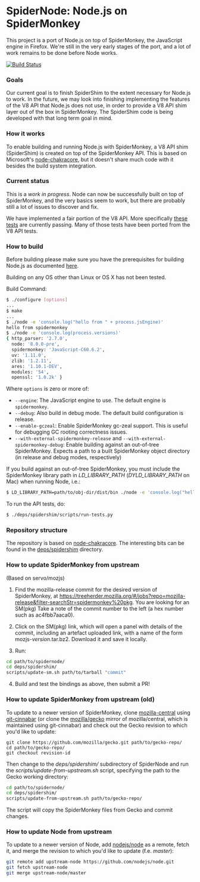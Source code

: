 SpiderNode: Node.js on SpiderMonkey
===
This project is a port of Node.js on top of SpiderMonkey, the JavaScript engine in Firefox. We're still in the very early stages of the port, and a lot of work remains to be done before Node works.

[![Build Status](https://travis-ci.org/mozilla/spidernode.svg?branch=master)](https://travis-ci.org/mozilla/spidernode)

### Goals
Our current goal is to finish SpiderShim to the extent necessary for Node.js to work.  In the future, we may look into finishing implementing the features of the V8 API that Node.js does not use, in order to provide a V8 API shim layer out of the box in SpiderMonkey.  The SpiderShim code is being developed with that long term goal in mind.

### How it works
To enable building and running Node.js with SpiderMonkey, a V8 API shim (SpiderShim) is created on top of the SpiderMonkey API.  This is based on Microsoft's [node-chakracore](https://github.com/nodejs/node-chakracore), but it doesn't share much code with it besides the build system integration.

### Current status
This is a _work in progress_.  Node can now be successfully built on top of SpiderMonkey, and the very basics seem to work, but there are probably still a lot of issues to discover and fix.

We have implemented a fair portion of the V8 API.  More specifically [these tests](https://github.com/mozilla/spidernode/blob/master/deps/spidershim/test) are currently passing.  Many of those tests have been ported from the V8 API tests.

### How to build
Before building please make sure you have the prerequisites for building Node.js as documented [here](https://github.com/nodejs/node/blob/master/BUILDING.md).

Building on any OS other than Linux or OS X has not been tested.

Build Command:
```bash
$ ./configure [options]
...
$ make
...
$ ./node -e 'console.log("hello from " + process.jsEngine)'
hello from spidermonkey
$ ./node -e 'console.log(process.versions)'
{ http_parser: '2.7.0',
  node: '8.0.0-pre',
  spidermonkey: 'JavaScript-C60.6.2',
  uv: '1.11.0',
  zlib: '1.2.11',
  ares: '1.10.1-DEV',
  modules: '54',
  openssl: '1.0.2k' }
```

Where `options` is zero or more of:
* `--engine`: The JavaScript engine to use.  The default engine is `spidermonkey`.
* `--debug`: Also build in debug mode.  The default build configuration is release.
* `--enable-gczeal`: Enable SpiderMonkey gc-zeal support.  This is useful for debugging GC rooting correctness issues.
* `--with-external-spidermonkey-release` and `--with-external-spidermonkey-debug`: Enable building against an out-of-tree SpiderMonkey. Expects a path to a built SpiderMonkey object directory (in release and debug modes, respectively)

If you build against an out-of-tree SpiderMonkey, you must include the SpiderMonkey library path in _LD_LIBRARY_PATH_ (_DYLD_LIBRARY_PATH_ on Mac) when running Node, i.e.:
```bash
$ LD_LIBRARY_PATH=path/to/obj-dir/dist/bin ./node -e 'console.log("hello from " + process.jsEngine)'
```

To run the API tests, do:

```bash
$ ./deps/spidershim/scripts/run-tests.py
```

### Repository structure
The repository is based on [node-chakracore](https://github.com/nodejs/node-chakracore).  The interesting bits can be found in the [deps/spidershim](https://github.com/mozilla/spidernode/tree/master/deps/spidershim) directory.

### How to update SpiderMonkey from upstream

(Based on servo/mozjs)

1. Find the mozilla-release commit for the desired version of SpiderMonkey, at
   https://treeherder.mozilla.org/#/jobs?repo=mozilla-release&filter-searchStr=spidermonkey%20pkg.
   You are looking for an SM(pkg)
   Take a note of the commit number to the left (a hex number such as ac4fbb7aaca0).

2. Click on the SM(pkg) link, which will open a panel with details of the
   commit, including an artefact uploaded link, with a name of the form
   mozjs-*version*.tar.bz2. Download it and save it locally.

3. Run:
```bash
cd path/to/spidernode/
cd deps/spidershim/
scripts/update-sm.sh path/to/tarball "commit"
```

4. Build and test the bindings as above, then submit a PR!

### How to update SpiderMonkey from upstream (old)

To update to a newer version of SpiderMonkey, clone [mozilla-central](https://hg.mozilla.org/mozilla-central/)
using [git-cinnabar](https://github.com/glandium/git-cinnabar) (or clone the [mozilla/gecko](https://github.com/mozilla/gecko) mirror of mozilla/central, which is maintained using git-cinnabar) and check out the Gecko revision to which you'd like to update:

```
git clone https://github.com/mozilla/gecko.git path/to/gecko-repo/
cd path/to/gecko-repo/
git checkout revision-id
```

Then change to the *deps/spidershim/* subdirectory of SpiderNode and run the *scripts/update-from-upstream.sh* script, specifying the path to the Gecko working directory:

```bash
cd path/to/spidernode/
cd deps/spidershim/
scripts/update-from-upstream.sh path/to/gecko-repo/
```

The script will copy the SpiderMonkey files from Gecko and commit changes.

### How to update Node from upstream

To update to a newer version of Node, add [nodejs/node](https://github.com/nodejs/node) as a remote, fetch it, and merge the revision to which you'd like to update (f.e. *master*):

```bash
git remote add upstream-node https://github.com/nodejs/node.git
git fetch upstream-node
git merge upstream-node/master
```
